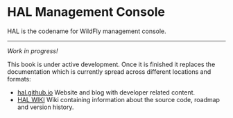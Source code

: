 # HAL Management Console

HAL is the codename for WildFly management console. 

---

*Work in progress!* 

This book is under active development. Once it is finished it replaces the documentation which is currently spread across different locations and formats:

- [hal.github.io](http://hal.github.io/) Website and blog with developer related content.
- [HAL WIKI](https://github.com/hal/docs/wiki) Wiki containing information about the source code, roadmap and version history. 
